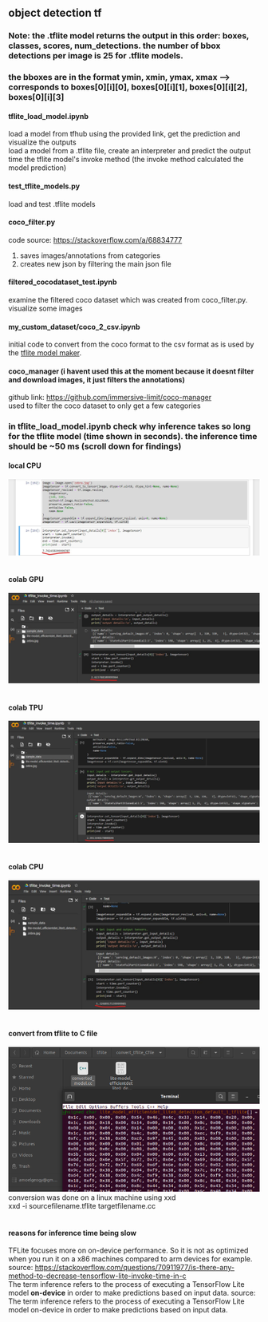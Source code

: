 ## object detection tf

### Note: the .tflite model returns the output in this order: boxes, classes, scores, num_detections. the number of bbox detections per image is 25 for .tflite models.
### the bboxes are in the format ymin, xmin, ymax, xmax --> corresponds to boxes[0][i][0], boxes[0][i][1], boxes[0][i][2], boxes[0][i][3]

#### tflite_load_model.ipynb
load a model from tfhub using the provided link, get the prediction and visualize the outputs <br>
load a model from a .tflite file, create an interpreter and predict the output <br>
time the tflite model's invoke method (the invoke method calculated the model prediction) <br>

#### test_tflite_models.py
load and test .tflite models <br>

#### coco_filter.py
code source: https://stackoverflow.com/a/68834777 <br>
1. saves images/annotations from categories <br>
2. creates new json by filtering the main json file <br>

#### filtered_cocodataset_test.ipynb
examine the filtered coco dataset which was created from coco_filter.py. visualize some images <br>

#### my_custom_dataset/coco_2_csv.ipynb
initial code to convert from the coco format to the csv format as is used by the [tflite model maker](https://www.tensorflow.org/lite/models/modify/model_maker/object_detection).<br>

#### coco_manager (i havent used this at the moment because it doesnt filter and download images, it just filters the annotations)
github link: https://github.com/immersive-limit/coco-manager <br>
used to filter the coco dataset to only get a few categories<br>

### in tflite_load_model.ipynb check why inference takes so long for the tflite model (time shown in seconds). the inference time should be ~50 ms (scroll down for findings)
#### local CPU
![1](screenshots/tlocalcpu.jpg)<br><br>

#### colab GPU
![2](screenshots/tcolangpu.jpg)<br><br>

#### colab TPU
![3](screenshots/colantpu.jpg)<br><br>

#### colab CPU
![4](screenshots/colabcpu.jpg)<br><br>

#### convert from tflite to C file 
![5](screenshots/tflite_convert_Cfile.png)<br>
conversion was done on a linux machine using xxd <br>
xxd -i sourcefilename.tflite targetfilename.cc<br><br>


#### reasons for inference time being slow
TFLite focuses more on on-device performance. So it is not as optimized when you run it on a x86 machines compared to arm devices for example. source: https://stackoverflow.com/questions/70911977/is-there-any-method-to-decrease-tensorflow-lite-invoke-time-in-c <br>
The term inference refers to the process of executing a TensorFlow Lite model **on-device** in order to make predictions based on input data. source: The term inference refers to the process of executing a TensorFlow Lite model on-device in order to make predictions based on input data.  

